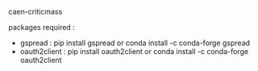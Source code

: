 caen-criticmass

packages required : 
- gspread : pip install gspread or conda install -c conda-forge gspread
- oauth2client : pip install oauth2client or conda install -c conda-forge oauth2client